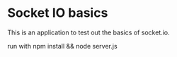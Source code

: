 # Socket IO basics

This is an application to test out the basics of socket.io.

run with npm install && node server.js
